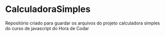 # CalculadoraSimples
 Repositório criado para guardar os arquivos do projeto calculadora simples do curso de javascript do Hora de Codar
